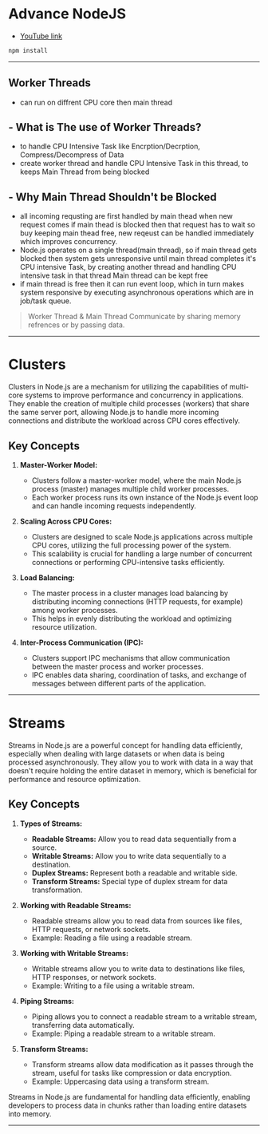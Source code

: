 # Advance NodeJS

- [YouTube link](https://www.youtube.com/playlist?list=PL5Lsd0YA4OMGN86vWiW7O52izu-cTxcS3)

```sh
npm install
```
---

## Worker Threads
 - can run on diffrent CPU core then main thread

## - What is The use of Worker Threads?
- to handle CPU Intensive Task like Encrption/Decrption, Compress/Decompress of Data
- create worker thread and handle CPU Intensive Task in this thread, to keeps Main Thread from being   blocked

## - Why Main Thread Shouldn't be Blocked
 - all incoming requsting are first handled by main thead
  when new request comes if main thead is blocked then that request has to wait 
  so buy keeping main thead free, new reqeust can be handled immediately which improves concurrency.
- Node.js operates on a single thread(main thread),
  so if main thread gets blocked then system gets unresponsive until main thread completes it's CPU intensive Task,
  by creating another thread and handling CPU intensive task in that thread Main thread can be kept free
- if main thread is free then it can run event loop, which in turn makes system responsive by           executing asynchronous operations which are in job/task queue.

> Worker Thread & Main Thread Communicate
> by sharing memory refrences or by passing data.

---

# Clusters

Clusters in Node.js are a mechanism for utilizing the capabilities of multi-core systems to improve performance and concurrency in applications. They enable the creation of multiple child processes (workers) that share the same server port, allowing Node.js to handle more incoming connections and distribute the workload across CPU cores effectively.

## Key Concepts

1. **Master-Worker Model:**
   - Clusters follow a master-worker model, where the main Node.js process (master) manages multiple child worker processes.
   - Each worker process runs its own instance of the Node.js event loop and can handle incoming requests independently.

2. **Scaling Across CPU Cores:**
   - Clusters are designed to scale Node.js applications across multiple CPU cores, utilizing the full processing power of the system.
   - This scalability is crucial for handling a large number of concurrent connections or performing CPU-intensive tasks efficiently.

3. **Load Balancing:**
   - The master process in a cluster manages load balancing by distributing incoming connections (HTTP requests, for example) among worker processes.
   - This helps in evenly distributing the workload and optimizing resource utilization.

4. **Inter-Process Communication (IPC):**
   - Clusters support IPC mechanisms that allow communication between the master process and worker processes.
   - IPC enables data sharing, coordination of tasks, and exchange of messages between different parts of the application.

---

# Streams

Streams in Node.js are a powerful concept for handling data efficiently, especially when dealing with large datasets or when data is being processed asynchronously. They allow you to work with data in a way that doesn't require holding the entire dataset in memory, which is beneficial for performance and resource optimization.

## Key Concepts

1. **Types of Streams:**
   - **Readable Streams:** Allow you to read data sequentially from a source.
   - **Writable Streams:** Allow you to write data sequentially to a destination.
   - **Duplex Streams:** Represent both a readable and writable side.
   - **Transform Streams:** Special type of duplex stream for data transformation.

2. **Working with Readable Streams:**
   - Readable streams allow you to read data from sources like files, HTTP requests, or network sockets.
   - Example: Reading a file using a readable stream.
    
3. **Working with Writable Streams:**
   - Writable streams allow you to write data to destinations like files, HTTP responses, or network sockets.
   - Example: Writing to a file using a writable stream.

4. **Piping Streams:**
   - Piping allows you to connect a readable stream to a writable stream, transferring data automatically.
   - Example: Piping a readable stream to a writable stream.

5. **Transform Streams:**
   - Transform streams allow data modification as it passes through the stream, useful for tasks like compression or data encryption.
   - Example: Uppercasing data using a transform stream.

Streams in Node.js are fundamental for handling data efficiently, enabling developers to process data in chunks rather than loading entire datasets into memory.

---
